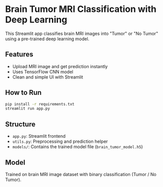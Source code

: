 # Brain Tumor MRI Classification with Deep Learning

This Streamlit app classifies brain MRI images into "Tumor" or "No Tumor" using a pre-trained deep learning model.

## Features
- Upload MRI image and get prediction instantly
- Uses TensorFlow CNN model
- Clean and simple UI with Streamlit

##  How to Run
```bash
pip install -r requirements.txt
streamlit run app.py
```

##  Structure
- `app.py`: Streamlit frontend
- `utils.py`: Preprocessing and prediction helper
- `models/`: Contains the trained model file (`brain_tumor_model.h5`)

##  Model
Trained on brain MRI image dataset with binary classification (Tumor / No Tumor).
